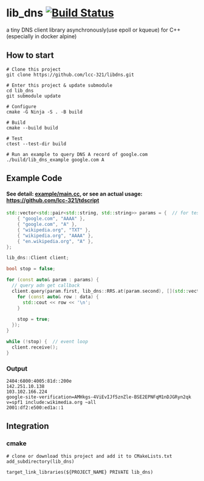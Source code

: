# lib_dns [![Build Status](https://app.travis-ci.com/lccxz/lib_dns.svg?branch=main)](https://app.travis-ci.com/lccxz/lib_dns)
a tiny DNS client library asynchronously(use epoll or kqueue) for C++ (especially in docker alpine)

## How to start
```
# Clone this project
git clone https://github.com/lcc-321/libdns.git

# Enter this project & update submodule
cd lib_dns
git submodule update

# Configure
cmake -G Ninja -S . -B build

# Build
cmake --build build

# Test
ctest --test-dir build

# Run an example to query DNS A record of google.com 
./build/lib_dns_example google.com A
```

## Example Code
#### See detail: [example/main.cc](https://github.com/lcc-321/libdns/blob/main/example/main.cc), or see an actual usage: https://github.com/lcc-321/tdscript
```C++
std::vector<std::pair<std::string, std::string>> params = {  // for test
    { "google.com", "AAAA" },
    { "google.com", "A" },
    { "wikipedia.org", "TXT" },
    { "wikipedia.org", "AAAA" },
    { "en.wikipedia.org", "A" },
};

lib_dns::Client client;

bool stop = false;

for (const auto& param : params) {
  // query adn get callback
  client.query(param.first, lib_dns::RRS.at(param.second), [](std::vector<std::string> data) {
    for (const auto& row : data) {
      std::cout << row << '\n';
    }
    
    stop = true;
  });
}

while (!stop) {  // event loop
  client.receive();
}
```

### Output
```
2404:6800:4005:81d::200e
142.251.10.138
103.102.166.224
google-site-verification=AMHkgs-4ViEvIJf5znZle-BSE2EPNFqM1nDJGRyn2qk
v=spf1 include:wikimedia.org ~all
2001:df2:e500:ed1a::1
```


## Integration
### cmake
```
# clone or download this project and add it to CMakeLists.txt
add_subdirectory(lib_dns)

target_link_libraries(${PROJECT_NAME} PRIVATE lib_dns)
```

